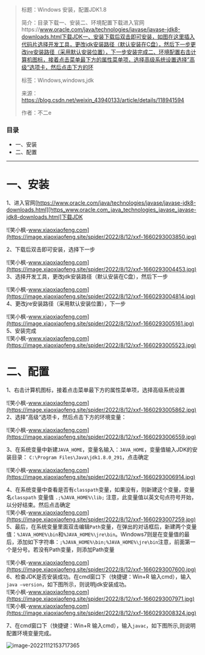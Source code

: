 > 标题：Windows 安装，配置JDK1.8
>
> 简介：目录下载一、安装二、环境配置下载进入官网https://www.oracle.com/java/technologies/javase/javase-jdk8-downloads.html下载JDK一、安装下载后双击即可安装，如图在这里插入代码片选择开发工具，更改jdk安装路径（默认安装在C盘），然后下一步更改jre安装路径（采用默认安装位置），下一步安装完成二、环境配置右击计算机图标，接着点击菜单最下方的属性菜单项，选择高级系统设置选择”高级“选项卡，然后点击下方的环
>
> 标签：Windows,windows,jdk
>
> 来源：https://blog.csdn.net/weixin_43940133/article/details/118941594
>
> 作者：不二e







### 目录 ###

 *  一、安装
 *  二、配置

--------------------

# 一、安装 #

1、进入官网[https://www.oracle.com/java/technologies/javase/javase-jdk8-downloads.html][https_www.oracle.com_java_technologies_javase_javase-jdk8-downloads.html]下载JDK

![笑小枫-www.xiaoxiaofeng.com](https://image.xiaoxiaofeng.site/spider/2022/8/12/xxf-1660293003850.jpg)

2、下载后双击即可安装，选择下一步

![笑小枫-www.xiaoxiaofeng.com](https://image.xiaoxiaofeng.site/spider/2022/8/12/xxf-1660293004453.jpg)  
3、选择开发工具，更改jdk安装路径（默认安装在C盘），然后下一步

![笑小枫-www.xiaoxiaofeng.com](https://image.xiaoxiaofeng.site/spider/2022/8/12/xxf-1660293004814.jpg)  
4、更改jre安装路径（采用默认安装位置），下一步

![笑小枫-www.xiaoxiaofeng.com](https://image.xiaoxiaofeng.site/spider/2022/8/12/xxf-1660293005161.jpg)  
5、安装完成  
![笑小枫-www.xiaoxiaofeng.com](https://image.xiaoxiaofeng.site/spider/2022/8/12/xxf-1660293005523.jpg)

# 二、配置 #

1、右击计算机图标，接着点击菜单最下方的属性菜单项，选择高级系统设置

![笑小枫-www.xiaoxiaofeng.com](https://image.xiaoxiaofeng.site/spider/2022/8/12/xxf-1660293005862.jpg)  
2、选择”高级“选项卡，然后点击下方的环境变量：

![笑小枫-www.xiaoxiaofeng.com](https://image.xiaoxiaofeng.site/spider/2022/8/12/xxf-1660293006559.jpg)

3、在系统变量中新建`JAVA_HOME`，变量名输入：`JAVA_HOME`，变量值输入JDK的安装目录： `C:\Program Files\Java\jdk1.8.0_291`，点击确定

![笑小枫-www.xiaoxiaofeng.com](https://image.xiaoxiaofeng.site/spider/2022/8/12/xxf-1660293006914.jpg)

4、在系统变量中查看是否有`classpath`变量，如果没有，则新建这个变量，变量名`classpath` 变量值 `.;%JAVA_HOME%\lib;` 注意，此变量值以英文句点符号开始，以分好结束。然后点击确定  
![笑小枫-www.xiaoxiaofeng.com](https://image.xiaoxiaofeng.site/spider/2022/8/12/xxf-1660293007259.jpg)  
5、最后，在系统变量里面双击编辑`Path`变量，在弹出的对话框后，新建两个变量值：`%JAVA_HOME%\bin`和`%JAVA_HOME%\jre\bin`。Windows7则是在变量值的最后，添加如下字符串：`;%JAVA_HOME%\bin;%JAVA_HOME%\jre\bin`注意，前面第一个是分号。若没有Path变量，则添加Path变量

![笑小枫-www.xiaoxiaofeng.com](https://image.xiaoxiaofeng.site/spider/2022/8/12/xxf-1660293007600.jpg)  
6、检查JDK是否安装成功。在cmd窗口下（快捷键：Win+R 输入cmd），输入`java –version`，如下图所示，则说明jdk安装成功。  
![笑小枫-www.xiaoxiaofeng.com](https://image.xiaoxiaofeng.site/spider/2022/8/12/xxf-1660293007971.jpg)  
![笑小枫-www.xiaoxiaofeng.com](https://image.xiaoxiaofeng.site/spider/2022/8/12/xxf-1660293008324.jpg)

7、在cmd窗口下（快捷键：Win+R 输入cmd），输入`javac`，如下图所示,则说明配置环境变量完成。

![image-20221112153717365](https://image.xiaoxiaofeng.site/blog/image/image-20221112153717365.png?xiaoxiaofeng)